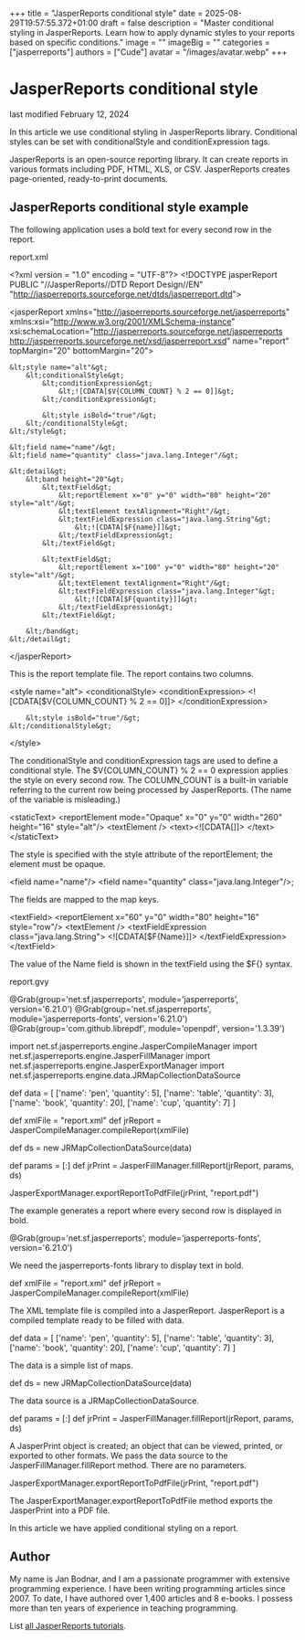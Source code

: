 +++
title = "JasperReports conditional style"
date = 2025-08-29T19:57:55.372+01:00
draft = false
description = "Master conditional styling in JasperReports. Learn how to apply dynamic styles to your reports based on specific conditions."
image = ""
imageBig = ""
categories = ["jasperreports"]
authors = ["Cude"]
avatar = "/images/avatar.webp"
+++

# JasperReports conditional style

last modified February 12, 2024 

In this article we use conditional styling in JasperReports library. Conditional
styles can be set with conditionalStyle and
conditionExpression tags.

JasperReports is an open-source reporting library. It can create
reports in various formats including PDF, HTML, XLS, or CSV. JasperReports
creates page-oriented, ready-to-print documents.

## JasperReports conditional style example

The following application uses a bold text for every second row in the report.

report.xml
  

&lt;?xml version = "1.0" encoding = "UTF-8"?&gt;
&lt;!DOCTYPE jasperReport PUBLIC "//JasperReports//DTD Report Design//EN"
        "http://jasperreports.sourceforge.net/dtds/jasperreport.dtd"&gt;

&lt;jasperReport xmlns="http://jasperreports.sourceforge.net/jasperreports"
              xmlns:xsi="http://www.w3.org/2001/XMLSchema-instance"
              xsi:schemaLocation="http://jasperreports.sourceforge.net/jasperreports
                                    http://jasperreports.sourceforge.net/xsd/jasperreport.xsd"
              name="report" topMargin="20" bottomMargin="20"&gt;

    &lt;style name="alt"&gt;
        &lt;conditionalStyle&gt;
            &lt;conditionExpression&gt;
                &lt;![CDATA[$V{COLUMN_COUNT} % 2 == 0]]&gt;
            &lt;/conditionExpression&gt;

            &lt;style isBold="true"/&gt;
        &lt;/conditionalStyle&gt;
    &lt;/style&gt;

    &lt;field name="name"/&gt;
    &lt;field name="quantity" class="java.lang.Integer"/&gt;

    &lt;detail&gt;
        &lt;band height="20"&gt;
            &lt;textField&gt;
                &lt;reportElement x="0" y="0" width="80" height="20" style="alt"/&gt;
                &lt;textElement textAlignment="Right"/&gt;
                &lt;textFieldExpression class="java.lang.String"&gt;
                    &lt;![CDATA[$F{name}]]&gt;
                &lt;/textFieldExpression&gt;
            &lt;/textField&gt;

            &lt;textField&gt;
                &lt;reportElement x="100" y="0" width="80" height="20" style="alt"/&gt;
                &lt;textElement textAlignment="Right"/&gt;
                &lt;textFieldExpression class="java.lang.Integer"&gt;
                    &lt;![CDATA[$F{quantity}]]&gt;
                &lt;/textFieldExpression&gt;
            &lt;/textField&gt;

        &lt;/band&gt;
    &lt;/detail&gt;

&lt;/jasperReport&gt;

This is the report template file. The report contains two columns.

&lt;style name="alt"&gt;
    &lt;conditionalStyle&gt;
        &lt;conditionExpression&gt;
            &lt;![CDATA[$V{COLUMN_COUNT} % 2 == 0]]&gt;
        &lt;/conditionExpression&gt;

        &lt;style isBold="true"/&gt;
    &lt;/conditionalStyle&gt;
&lt;/style&gt;

The conditionalStyle and conditionExpression tags are
used to define a conditional style. The $V{COLUMN_COUNT} % 2 == 0
expression applies the style on every second row. The COLUMN_COUNT
is a built-in variable referring to the current row being processed by
JasperReports. (The name of the variable is misleading.)

&lt;staticText&gt;
    &lt;reportElement mode="Opaque" x="0" y="0" width="260"
                   height="16" style="alt"/&gt;
    &lt;textElement /&gt;
    &lt;text&gt;&lt;![CDATA[]]&gt; &lt;/text&gt;
&lt;/staticText&gt;

The style is specified with the style attribute of the 
reportElement; the element must be opaque.

&lt;field name="name"/&gt;
&lt;field name="quantity" class="java.lang.Integer"/&gt;;

The fields are mapped to the map keys.

&lt;textField&gt;
    &lt;reportElement x="60" y="0" width="80" height="16" style="row"/&gt;
    &lt;textElement /&gt;
    &lt;textFieldExpression class="java.lang.String"&gt;
        &lt;![CDATA[$F{Name}]]&gt;
    &lt;/textFieldExpression&gt;
&lt;/textField&gt;

The value of the Name field is shown in the textField
using the $F{} syntax.

report.gvy
  

@Grab(group='net.sf.jasperreports', module='jasperreports', version='6.21.0')
@Grab(group='net.sf.jasperreports', module='jasperreports-fonts', version='6.21.0')
@Grab(group='com.github.librepdf', module='openpdf', version='1.3.39')

import net.sf.jasperreports.engine.JasperCompileManager
import net.sf.jasperreports.engine.JasperFillManager
import net.sf.jasperreports.engine.JasperExportManager
import net.sf.jasperreports.engine.data.JRMapCollectionDataSource

def data = [
    ['name': 'pen', 'quantity': 5],
    ['name': 'table', 'quantity': 3],
    ['name': 'book', 'quantity': 20],
    ['name': 'cup', 'quantity': 7]
]

def xmlFile = "report.xml"
def jrReport = JasperCompileManager.compileReport(xmlFile)

def ds = new JRMapCollectionDataSource(data)

def params = [:]
def jrPrint = JasperFillManager.fillReport(jrReport, params, ds)

JasperExportManager.exportReportToPdfFile(jrPrint, "report.pdf")

The example generates a report where every second row is displayed in bold.

@Grab(group='net.sf.jasperreports', module='jasperreports-fonts', version='6.21.0')

We need the jasperreports-fonts library to display text in bold.

def xmlFile = "report.xml"
def jrReport = JasperCompileManager.compileReport(xmlFile)

The XML template file is compiled into a JasperReport.
JasperReport is a compiled template ready to be filled with data.

def data = [
    ['name': 'pen', 'quantity': 5],
    ['name': 'table', 'quantity': 3],
    ['name': 'book', 'quantity': 20],
    ['name': 'cup', 'quantity': 7]
]

The data is a simple list of maps.

def ds = new JRMapCollectionDataSource(data)

The data source is a JRMapCollectionDataSource.

def params = [:]
def jrPrint = JasperFillManager.fillReport(jrReport, params, ds)

A JasperPrint object is created; an object that can be
viewed, printed, or exported to other formats. We pass the data source to
the JasperFillManager.fillReport method. There are no
parameters.

JasperExportManager.exportReportToPdfFile(jrPrint, "report.pdf")

The JasperExportManager.exportReportToPdfFile method
exports the JasperPrint into a PDF file.

In this article we have applied conditional styling on a report.

## Author

My name is Jan Bodnar, and I am a passionate programmer with extensive
programming experience. I have been writing programming articles since 2007.
To date, I have authored over 1,400 articles and 8 e-books. I possess more
than ten years of experience in teaching programming.

List [all JasperReports tutorials](/all/#jasper).